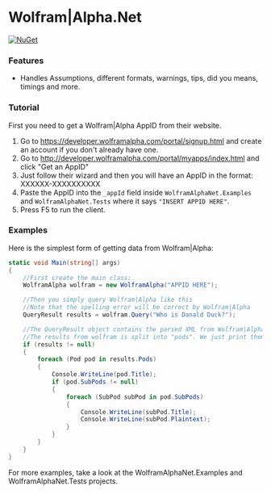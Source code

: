 # Wolfram|Alpha.Net

[![NuGet](https://img.shields.io/nuget/v/WolframAlphaNet.svg?style=flat-square&label=nuget)](https://www.nuget.org/packages/WolframAlphaNet/)

### Features

* Handles Assumptions, different formats, warnings, tips, did you means, timings
  and more.

### Tutorial

First you need to get a Wolfram|Alpha AppID from their website.

1. Go to https://developer.wolframalpha.com/portal/signup.html and create an account
   if you don't already have one.
2. Go to http://developer.wolframalpha.com/portal/myapps/index.html and click "Get an AppID"
3. Just follow their wizard and then you will have an AppID in the format: XXXXXX-XXXXXXXXXX
4. Paste the AppID into the `_appId` field inside `WolframAlphaNet.Examples` and
   `WolframAlphaNet.Tests` where it says `"INSERT APPID HERE"`.
5. Press F5 to run the client.

### Examples

Here is the simplest form of getting data from Wolfram|Alpha:

```csharp
static void Main(string[] args)
{
	//First create the main class:
	WolframAlpha wolfram = new WolframAlpha("APPID HERE");

	//Then you simply query Wolfram|Alpha like this
	//Note that the spelling error will be correct by Wolfram|Alpha
	QueryResult results = wolfram.Query("Who is Danald Duck?");

	//The QueryResult object contains the parsed XML from Wolfram|Alpha. Lets look at it.
	//The results from wolfram is split into "pods". We just print them.
	if (results != null)
	{
		foreach (Pod pod in results.Pods)
		{
			Console.WriteLine(pod.Title);
			if (pod.SubPods != null)
			{
				foreach (SubPod subPod in pod.SubPods)
				{
					Console.WriteLine(subPod.Title);
					Console.WriteLine(subPod.Plaintext);
				}
			}
		}
	}
}

```

For more examples, take a look at the WolframAlphaNet.Examples and WolframAlphaNet.Tests projects.